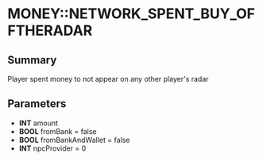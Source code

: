 # MONEY::NETWORK_SPENT_BUY_OFFTHERADAR

## Summary
Player spent money to not appear on any other player's radar

## Parameters
* **INT** amount
* **BOOL** fromBank = false
* **BOOL** fromBankAndWallet = false
* **INT** npcProvider = 0